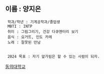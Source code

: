## 이름 : 양지은 
```
 학과/학년 : 기계공학과/졸업생  
 MBTI : INTP    
 취미 : 그림그리기, 건강 다큐멘터리 보기   
 음식 : 요거트, 인도 카레   
 노래 : 잘못된 만남  


 2024 목표 : 자기 앞가림은 할 수 있는 사람이 되자. 

``` 
[동의대학교](hhttps://www.deu.ac.kr/www/intro)
